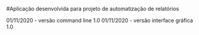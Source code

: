 #Aplicação desenvolvida para projeto de automatização de relatórios

01/11/2020 - versão command line 1.0
01/11/2020 - versão interface gráfica 1.0